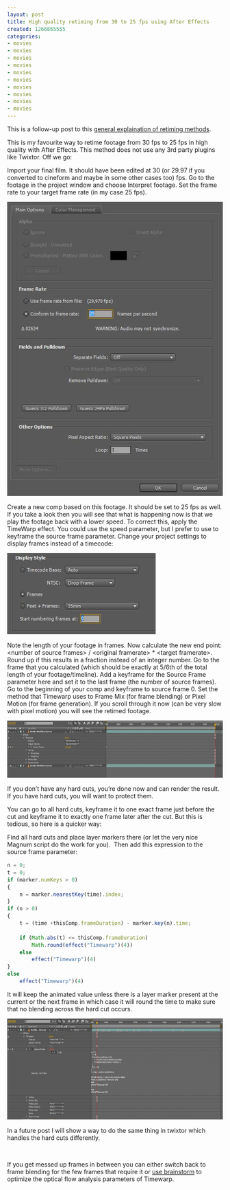 ```yaml
---
layout: post
title: High quality retiming from 30 to 25 fps using After Effects
created: 1266865555
categories:
- movies
- movies
- movies
- movies
- movies
- movies
- movies
- movies
- movies
- movies
---
```

<p>This is a follow-up post to this <a href="/retiming-methods-shootout">general explaination of retiming methods</a>.</p>

<p>This is my favourite way to retime footage from 30 fps to 25 fps in high quality with After Effects. This method does not use any 3rd party plugins like Twixtor. Off we go:</p>

<p>Import your final film. It should have been edited at 30 (or 29.97 if you converted to cineform and maybe in some other cases too) fps. Go to the footage in the project window and choose Interpret footage. Set the frame rate to your target frame rate (in my case 25 fps).</p>

<p><img height="685" width="515" alt="" class="inline" src="/files/interpret%20footage.jpg" /></p>

<p>Create a new comp based on this footage. It should be set to 25 fps as well. If you take a look then you will see that what is happening now is that we play the footage back with a lower speed. To correct this, apply the TimeWarp effect. You could use the speed parameter, but I prefer to use to keyframe the source frame parameter. Change your project settings to display frames instead of a timecode:</p>

<p><img height="189" width="347" alt="" src="/files/display%20frames.jpg" /><br />

Note the length of your footage in frames. Now calculate the new end point: &lt;number of source frames&gt; / &lt;original framerate&gt; * &lt;target framerate&gt;. Round up if this results in a fraction instead of an integer number. Go to the frame that you calculated (which should be exactly at 5/6th of the total length of your footage/timeline). Add a keyframe for the Source Frame parameter here and set it to the last frame (the number of source frames). Go to the beginning of your comp and keyframe to source frame 0. Set the method that Timewarp uses to Frame Mix (for frame blending) or Pixel Motion (for frame generation). If you scroll through it now (can be very slow with pixel motion) you will see the retimed footage.</p>

<p><a href=")/files/timeline%20simple%20retiming.jpg"><img height="133" width="600" src="/files/timeline%20simple%20retiming.jpg" class="triggerclass" alt="" /></a></p>

<p>If you don&rsquo;t have any hard cuts, you&rsquo;re done now and can render the result. If you have hard cuts, you will want to protect them.</p>

<p>You can go to all hard cuts, keyframe it to one exact frame just before the cut and keyframe it to exactly one frame later after the cut. But this is tedious, so here is a quicker way:</p>

<p>Find all hard cuts and place layer markers there (or let the very nice Magnum script do the work for you).&nbsp; Then add this expression to the source frame parameter:</p>

```javascript
n = 0;
t = 0;
if (marker.numKeys > 0)
{
    n = marker.nearestKey(time).index;
}
if (n > 0)
{
    t = (time +thisComp.frameDuration) - marker.key(n).time;

    if (Math.abs(t) <= thisComp.frameDuration)
		Math.round(effect("Timewarp")(4))
    else
        effect("Timewarp")(4)
}
else
	effect("Timewarp")(4)
```

<p>It will keep the animated value unless there is a layer marker present at the current or the next frame in which case it will round the time to make sure that no blending across the hard cut occurs.</p>

<p><a href=")/files/timeline%20hard%20cuts%20protected.jpg"><img height="235" width="600" alt="" src="/files/timeline%20hard%20cuts%20protected.jpg" class="triggerclass" /></a></p>

<p>In a future post I will show a way to do the same thing in twixtor which handles the hard cuts differently.</p>

<p>&nbsp;</p>

<p>If you get messed up frames in between you can either switch back to frame blending for the few frames that require it or <a href="/Optimizing-Timewarp-with-Brainstorm">use brainstorm</a> to optimize the optical flow analysis parameters of Timewarp.</p>
